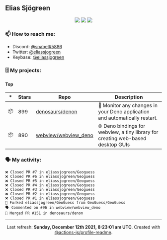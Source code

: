 ## Elias Sjögreen

<p align="center">
  <img src="https://img.shields.io/badge/🎂-dec. 2003-success" />
  <img src="https://img.shields.io/badge/🌎-Stockholm-informational" />
  <img src="https://img.shields.io/badge/👦-He/Him-informational" />
</p>

### 📫 How to reach me:

- Discord: [@snabel#5886](https://discord.com/users/267978757799673866)
- Twitter: [@eliassjogreen](https://twitter.com/eliassjogreen)
- Keybase: [@eliassjogreen](https://keybase.io/eliassjogreen)

### 🗄 My projects:

#### Top
|*|Stars|Repo|Description|
|---|---|---|---|
| 📦 | 899 | [denosaurs/denon](https://github.com/denosaurs/denon) | 👀 Monitor any changes in your Deno application and automatically restart. |
| 📦 | 890 | [webview/webview_deno](https://github.com/webview/webview_deno) | 🌐 Deno bindings for webview, a tiny library for creating web-based desktop GUIs |

### 🗣 My activity:

```
❌ Closed PR #7 in eliassjogreen/Geoguess
❌ Closed PR #6 in eliassjogreen/Geoguess
❌ Closed PR #5 in eliassjogreen/Geoguess
❌ Closed PR #4 in eliassjogreen/Geoguess
❌ Closed PR #3 in eliassjogreen/Geoguess
❌ Closed PR #2 in eliassjogreen/Geoguess
❌ Closed PR #1 in eliassjogreen/Geoguess
🍴 Forked eliassjogreen/GeoGuess from GeoGuess/GeoGuess
🗣 Commented on #96 in webview/webview_deno
🎉 Merged PR #151 in denosaurs/denon
```

------------
<p align="center">Last refresh: <b>Sunday, December 12th 2021, 8:23:01 am UTC</b>. Created with <a href=https://github.com/marketplace/actions/profile-readme>@actions-js/profile-readme</a>.</p>
